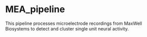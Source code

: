 # MEA_pipeline
This pipeline processes microelectrode recordings from MaxWell Biosystems to detect and cluster single unit neural activity.
